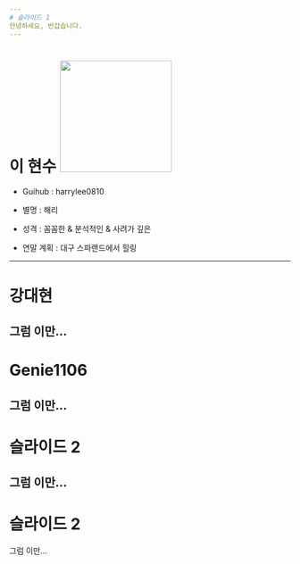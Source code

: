 ```yaml
---
# 슬라이드 1
안녕하세요, 반갑습니다.
---
```

# 이 현수   <img width="200" src="https://user-images.githubusercontent.com/45954038/50432619-70541580-0916-11e9-8de9-6191459986ac.jpg">

* Guihub : harrylee0810

* 별명 : 해리

* 성격 : 꼼꼼한 & 분석적인 & 사려가 깊은

* 연말 계획 : 대구 스파랜드에서 힐링

---
# 강대현
그럼 이만... 
---
# Genie1106
그럼 이만... 
---
# 슬라이드 2
그럼 이만... 
---
# 슬라이드 2
그럼 이만... 
